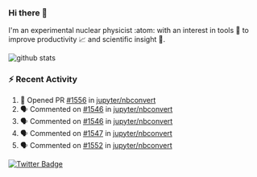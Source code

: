 ### Hi there 👋 

I'm an experimental nuclear physicist :atom: with an interest in tools :wrench: to improve productivity :chart_with_upwards_trend: and scientific insight :telescope:.

![github stats](https://github-readme-stats.vercel.app/api?username=agoose77&show_icons=true&hide_rank=true&hide_title=true&bg_color=30,e76445,904e95&text_color=efe3ec&icon_color=efe3ec)
<!--
**agoose77/agoose77** is a ✨ _special_ ✨ repository because its `README.md` (this file) appears on your GitHub profile.

Here are some ideas to get you started:

- 🔭 I’m currently working on ...
- 🌱 I’m currently learning ...
- 👯 I’m looking to collaborate on ...
- 🤔 I’m looking for help with ...
- 💬 Ask me about ...
- 📫 How to reach me: ...
- 😄 Pronouns: ...
- ⚡ Fun fact: ...
-->

### :zap: Recent Activity
<!--START_SECTION:activity-->
1. 💪 Opened PR [#1556](https://github.com/jupyter/nbconvert/pull/1556) in [jupyter/nbconvert](https://github.com/jupyter/nbconvert)
2. 🗣 Commented on [#1546](https://github.com/jupyter/nbconvert/issues/1546) in [jupyter/nbconvert](https://github.com/jupyter/nbconvert)
3. 🗣 Commented on [#1546](https://github.com/jupyter/nbconvert/issues/1546) in [jupyter/nbconvert](https://github.com/jupyter/nbconvert)
4. 🗣 Commented on [#1547](https://github.com/jupyter/nbconvert/issues/1547) in [jupyter/nbconvert](https://github.com/jupyter/nbconvert)
5. 🗣 Commented on [#1552](https://github.com/jupyter/nbconvert/issues/1552) in [jupyter/nbconvert](https://github.com/jupyter/nbconvert)
<!--END_SECTION:activity-->


[![Twitter Badge](https://img.shields.io/twitter/follow/agoose77?style=flat-square&logo=Twitter&logoColor=white&color=cornflowerblue)](https://twitter.com/agoose77)
